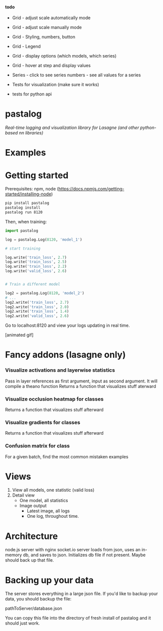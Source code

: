 #### todo
- Grid - adjust scale automatically mode
- Grid - adjust scale manually mode
- Grid - Styling, numbers, button
- Grid - Legend
- Grid - display options (which models, which series)
- Grid - hover at step and display values

- Series - click to see series numbers
         - see all values for a series

- Tests for visualization (make sure it works)
- tests for python api

# pastalog

_Real-time logging and visualization library for Lasagne (and other python-based nn libraries)_

# Examples

# Getting started

Prerequisites: npm, node (https://docs.npmjs.com/getting-started/installing-node)

```bash
pip install pastalog
pastalog install
pastalog run 8120
```

Then, when training:

```python
import pastalog

log = pastalog.Log(8120, 'model_1')

# start training

log.write('train_loss', 2.7)
log.write('train_loss', 2.5)
log.write('train_loss', 2.2)
log.write('valid_loss', 2.6)


# Train a different model

log2 = pastalog.Log(8120, 'model_2')
# ...
log2.write('train_loss', 2.7)
log2.write('train_loss', 2.0)
log2.write('train_loss', 1.4)
log2.write('valid_loss', 2.6)

```

Go to localhost:8120 and view your logs updating in real time.

[animated gif]


# Fancy addons (lasagne only)

### Visualize activations and layerwise statistics
Pass in layer references as first argument, input as second argument.
It will compile a theano function
Returns a function that visualizes stuff aterward

### Visualize occlusion heatmap for classes
Returns a function that visualizes stuff afterward

### Visualize gradients for classes
Returns a function that visualizes stuff afterward

### Confusion matrix for class
For a given batch, find the most common mistaken examples



# Views
1) View all models, one statistic (valid loss)
2) Detail view
	- One model, all statistics
	- Image output
		- Latest image, all logs
		- One log, throughout time.


# Architecture
node.js server with nginx
socket.io
server loads from json, uses an in-memory db, and saves to json. Initializes db file if not present.
Maybe should back up that file.

# Backing up your data
The server stores everything in a large json file. If you'd like to backup your data, you should backup the file:

pathToServer/database.json

You can copy this file into the directory of fresh install of pastalog and it should just work.